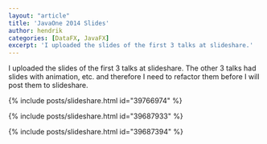 ```yaml
---
layout: "article"
title: 'JavaOne 2014 Slides'
author: hendrik
categories: [DataFX, JavaFX]
excerpt: 'I uploaded the slides of the first 3 talks at slideshare.'
---
```

I uploaded the slides of the first 3 talks at slideshare. The other 3 talks had slides with animation, etc. and therefore I need to refactor them before I will post them to slideshare.

{% include posts/slideshare.html id="39766974" %}

{% include posts/slideshare.html id="39687933" %}

{% include posts/slideshare.html id="39687394" %}
